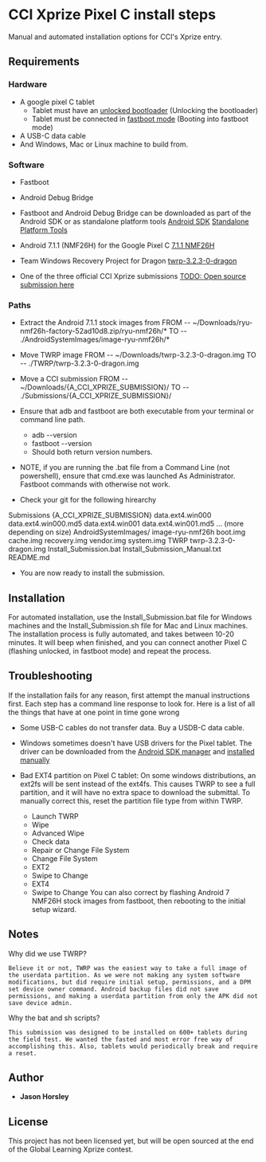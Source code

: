# CCI Xprize Pixel C install steps

Manual and automated installation options for CCI's Xprize entry.

## Requirements

### Hardware

* A google pixel C tablet
	* Tablet must have an [unlocked bootloader](https://source.android.com/setup/build/running) (Unlocking the bootloader)
	* Tablet must be connected in [fastboot mode](https://source.android.com/setup/build/running) (Booting into fastboot mode)
* A USB-C data cable
* And Windows, Mac or Linux machine to build from.

### Software

* Fastboot
* Android Debug Bridge

* Fastboot and Android Debug Bridge can be downloaded as part of the Android SDK or as standalone platform tools
	[Android SDK](https://developer.android.com/studio/)
	[Standalone Platform Tools](https://developer.android.com/studio/releases/platform-tools#download)

* Android 7.1.1 (NMF26H) for the Google Pixel C
	[7.1.1 NMF26H](https://developers.google.com/android/images)

* Team Windows Recovery Project for Dragon
	[twrp-3.2.3-0-dragon](https://dl.twrp.me/dragon/twrp-3.2.3-0-dragon.img.html)


* One of the three official CCI Xprize submissions
	[TODO: Open source submission here]()


### Paths

* Extract the Android 7.1.1 stock images from 
	FROM -- ~/Downloads/ryu-nmf26h-factory-52ad10d8.zip/ryu-nmf26h/*
	TO   -- ./AndroidSystemImages/image-ryu-nmf26h/*

* Move TWRP image
	FROM -- ~/Downloads/twrp-3.2.3-0-dragon.img
	TO   -- ./TWRP/twrp-3.2.3-0-dragon.img

* Move a CCI submission
	FROM -- ~/Downloads/{A_CCI_XPRIZE_SUBMISSION}/
	TO   -- ./Submissions/{A_CCI_XPRIZE_SUBMISSION}/

* Ensure that adb and fastboot are both executable from your terminal or command line path.
	* adb --version
	* fastboot --version
	- Should both return version numbers.
	
- NOTE, if you are running the .bat file from a Command Line (not powershell), ensure that cmd.exe was launched As Administrator. Fastboot commands with otherwise not work.

* Check your git for the following hirearchy

Submissions
	{A_CCI_XPRIZE_SUBMISSION}
		data.ext4.win000
		data.ext4.win000.md5
		data.ext4.win001
		data.ext4.win001.md5
		... (more depending on size)
AndroidSystemImages/
	image-ryu-nmf26h
		boot.img
		cache.img
		recovery.img
		vendor.img
		system.img
TWRP
	twrp-3.2.3-0-dragon.img
Install_Submission.bat
Install_Submission_Manual.txt
README.md

* You are now ready to install the submission.

## Installation

For automated installation, use the Install_Submission.bat file for Windows machines and the Install_Submission.sh file for Mac and Linux machines. The installation process is fully automated, and takes between 10-20 minutes. It will beep when finished, and you can connect another Pixel C (flashing unlocked, in fastboot mode) and repeat the process.

## Troubleshooting

If the installation fails for any reason, first attempt the manual instructions first. Each step has a command line response to look for. Here is a list of all the things that have at one point in time gone wrong

* Some USB-C cables do not transfer data. Buy a USDB-C data cable.
* Windows sometimes doesn't have USB drivers for the Pixel tablet. The driver can be downloaded from the [Android SDK manager](https://developer.android.com/studio/run/win-usb) and [installed manually](https://developer.android.com/studio/run/oem-usb#InstallingDriver)

* Bad EXT4 partition on Pixel C tablet: 
On some windows distributions, an ext2fs will be sent instead of the ext4fs. This causes TWRP to see a full partition, and it will have no extra space to download the submittal. To manually correct this, reset the partition file type from within TWRP.
	* Launch TWRP
	* Wipe
	* Advanced Wipe
	* Check data
	* Repair or Change File System
	* Change File System
	* EXT2
	* Swipe to Change
	* EXT4
	* Swipe to Change
You can also correct by flashing Android 7 NMF26H stock images from fastboot, then rebooting to the initial setup wizard.

## Notes

Why did we use TWRP? 

	Believe it or not, TWRP was the easiest way to take a full image of the userdata partition. As we were not making any system software modifications, but did require initial setup, permissions, and a DPM set device owner command. Android backup files did not save permissions, and making a userdata partition from only the APK did not save device admin.

Why the bat and sh scripts?

	This submission was designed to be installed on 600+ tablets during the field test. We wanted the fasted and most error free way of accomplishing this. Also, tablets would periodically break and require a reset.

## Author

* **Jason Horsley**

## License

This project has not been licensed yet, but will be open sourced at the end of the Global Learning Xprize contest.
